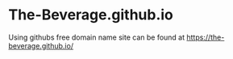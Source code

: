 # The-Beverage.github.io
Using githubs free domain name
site can be found at https://the-beverage.github.io/
